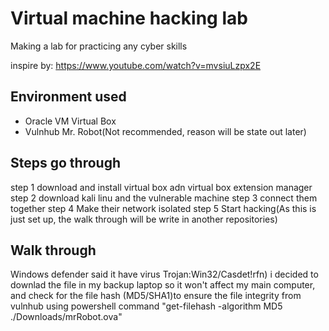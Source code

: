 <h1>Virtual machine hacking lab</h1> 
Making a lab for practicing any cyber skills

inspire by: https://www.youtube.com/watch?v=mvsiuLzpx2E

<h2>Environment used</h2>

- Oracle VM Virtual Box
- Vulnhub Mr. Robot(Not recommended, reason will be state out later)

<h2>Steps go through </h2>

step 1 download and install virtual box adn virtual box extension manager
step 2 download kali linu and the vulnerable machine
step 3 connect them together 
step 4 Make their network isolated
step 5 Start hacking(As this is just set up, the walk through will be write in another repositories)

<h2>Walk through</h2>

Windows defender said it have virus Trojan:Win32/Casdet!rfn)
i decided to downlad the file in my backup laptop so it won't affect my main computer, and check for the file hash (MD5/SHA1)to ensure the file integrity from vulnhub using powershell command "get-filehash -algorithm MD5 ./Downloads/mrRobot.ova"
